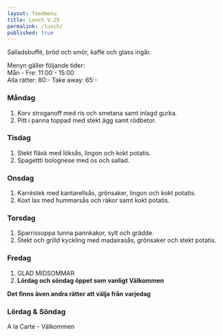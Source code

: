 ```yaml
---
layout: foodmenu
title: Lunch V.25
permalink: /lunch/
published: true
---
```

Salladsbuffé, bröd och smör, kaffe och glass ingår.

Menyn gäller följande tider:  
Mån - Fre: 11:00 - 15:00  
Alla rätter: 80:- Take away: 65:- 

### Måndag

1. Korv stroganoff med ris och smetana samt inlagd gurka.
2. Pitt i panna toppad med stekt ägg samt rödbetor.

### Tisdag

1. Stekt fläsk med löksås, lingon och kokt potatis.
2. Spagettti bolognese med os och sallad.


### Onsdag

1. Karréstek med kantarellsås, grönsaker, lingon och kokt potatis.
2. Koxt lax med hummarsås och räkor samt kokt potatis.


### Torsdag
 1. Sparrissoppa tunna pannkakor, sylt och grädde.
 2. Stekt och grilld kyckling med madairasås, grönsaker och stekt potatis.

### Fredag

1. GLAD MIDSOMMAR
2. **Lördag och söndag öppet som vanligt Välkommen**

  **Det finns även andra rätter att välja från varjedag**

### Lördag & Söndag
A la Carte - Välkommen
